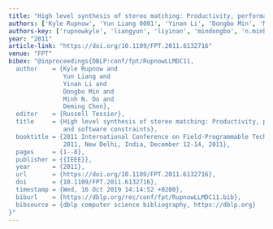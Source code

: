 ```yaml
---
title: "High level synthesis of stereo matching: Productivity, performance, and software constraints"
authors: ['Kyle Rupnow', 'Yun Liang 0001', 'Yinan Li', 'Dongbo Min', 'Minh N. Do', 'Deming Chen']
authors-key: ['rupnowkyle', 'liangyun', 'liyinan', 'mindongbo', 'n.minh', 'chendeming']
year: "2011"
article-link: "https://doi.org/10.1109/FPT.2011.6132716"
venue: "FPT"
bibex: "@inproceedings{DBLP:conf/fpt/RupnowLLMDC11,
  author    = {Kyle Rupnow and
               Yun Liang and
               Yinan Li and
               Dongbo Min and
               Minh N. Do and
               Deming Chen},
  editor    = {Russell Tessier},
  title     = {High level synthesis of stereo matching: Productivity, performance,
               and software constraints},
  booktitle = {2011 International Conference on Field-Programmable Technology, {FPT}
               2011, New Delhi, India, December 12-14, 2011},
  pages     = {1--8},
  publisher = {{IEEE}},
  year      = {2011},
  url       = {https://doi.org/10.1109/FPT.2011.6132716},
  doi       = {10.1109/FPT.2011.6132716},
  timestamp = {Wed, 16 Oct 2019 14:14:52 +0200},
  biburl    = {https://dblp.org/rec/conf/fpt/RupnowLLMDC11.bib},
  bibsource = {dblp computer science bibliography, https://dblp.org}
}"
---
```

